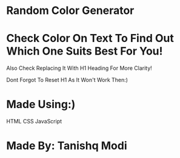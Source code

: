 # Random Color Generator

# Check Color On Text To Find Out Which One Suits Best For You!

Also Check Replacing It With H1 Heading For More Clarity!

Dont Forgot To Reset H1 As It Won't Work Then:)

# Made Using:)

HTML
CSS
JavaScript

# Made By: Tanishq Modi
